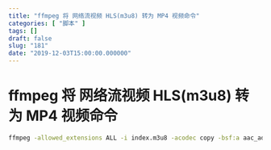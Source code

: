 ```yaml
---
title: "ffmpeg 将 网络流视频 HLS(m3u8) 转为 MP4 视频命令"
categories: [ "脚本" ]
tags: []
draft: false
slug: "181"
date: "2019-12-03T15:00:00.000000"
---
```


# ffmpeg 将 网络流视频 HLS(m3u8) 转为 MP4 视频命令
```bash
ffmpeg -allowed_extensions ALL -i index.m3u8 -acodec copy -bsf:a aac_adtstoasc -vcodec copy output.mp4
```
